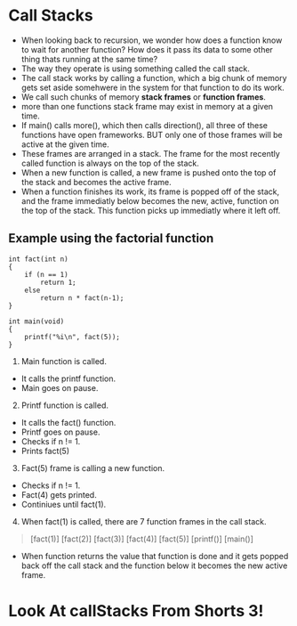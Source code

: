 # Call Stacks
- When looking back to recursion, we wonder how does a function know to wait for another function? How does it pass its data to some other thing thats running at the same time?
- The way they operate is using something called the call stack.
- The call stack works by calling a function, which a big chunk of memory gets set aside somehwere in the system for that function to do its work.
- We call such chunks of memory **stack frames** or **function frames**.
- more than one functions stack frame may exist in memory at a given time.
- If main() calls more(), which then calls direction(), all three of these functions have open frameworks. BUT only one of those frames will be active at the given time.
- These frames are arranged in a stack. The frame for the most recently called function is always on the top of the stack.
- When a new function is called, a new frame is pushed onto the top of the stack and becomes the active frame.
- When a function finishes its work, its frame is popped off of the stack, and the frame immediatly below becomes the new, active, function on the top of the stack. This function picks up immediatly where it left off.


## Example using the factorial function 
```
int fact(int n)
{
    if (n == 1)
        return 1;
    else
        return n * fact(n-1);
}

int main(void)
{
    printf("%i\n", fact(5));
}
```
1. Main function is called.
- It calls the printf function.
- Main goes on pause.
2. Printf function is called.
- It calls the fact() function.
- Printf goes on pause.
- Checks if n != 1.
- Prints fact(5)
3. Fact(5) frame is calling a new function.
- Checks if n != 1.
- Fact(4) gets printed.
- Continiues until fact(1).
4. When fact(1) is called, there are 7 function frames in the call stack.
> [fact(1)] 
> [fact(2)]
> [fact(3)]
> [fact(4)]
> [fact(5)]
> [printf()]
> [main()]
- When function returns the value that function is done and it gets popped back off the call stack and the function below it becomes the new active frame.

# Look At callStacks From Shorts 3!